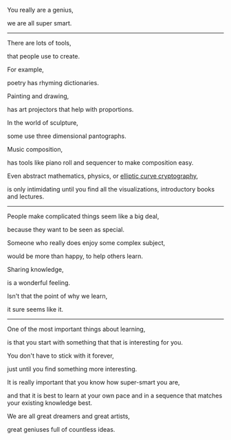 You really are a genius,

we are all super smart.

---

There are lots of tools,

that people use to create.

For example,

poetry has rhyming dictionaries.

Painting and drawing,

has art projectors that help with proportions.

In the world of sculpture,

some use three dimensional pantographs.

Music composition,

has tools like piano roll and sequencer to make composition easy.

Even abstract mathematics, physics, or [elliptic curve cryptography](https://www.youtube.com/watch?v=dCvB-mhkT0w),

is only intimidating until you find all the visualizations, introductory books and lectures.

---

People make complicated things seem like a big deal,

because they want to be seen as special.

Someone who really does enjoy some complex subject,

would be more than happy, to help others learn.

Sharing knowledge,

is a wonderful feeling.

Isn't that the point of why we learn,

it sure seems like it.

---

One of the most important things about learning,

is that you start with something that that is interesting for you.

You don't have to stick with it forever,

just until you find something more interesting.

It is really important that you know how super-smart you are,

and that it is best to learn at your own pace and in a sequence that matches your existing knowledge best.

We are all great dreamers and great artists,

great geniuses full of countless ideas.

